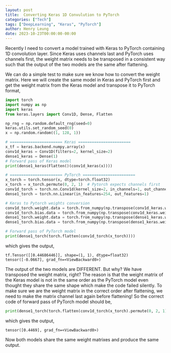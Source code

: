 ```yaml
---
layout: post
title:  Converting Keras 1D Convulution to PyTorch
categories: ["Tech"]
tags: ["DeepLearning", "Keras", "PyTorch"]
author: Henry Leung
date: 2023-10-23T00:00:00-00:00
---
```


Recently I need to convert a model trained with Keras to PyTorch containing 1D convolution layer. 
Since Keras uses channels last and PyTorch uses channels first, the weight matrix needs to be 
transposed in a consistent way such that the output of the two models are the same after flattening.

We can do a simple test to make sure we know how to convert the weight matrix. Here we will create the 
same model in Keras and PyTorch first and get the weight matrix from the Keras model and transpose it to PyTorch format,

```python
import torch
import numpy as np
import keras
from keras.layers import Conv1D, Dense, Flatten

np_rng = np.random.default_rng(seed=0)
keras.utils.set_random_seed(0)
x = np.random.random((1, 128, 1))

# ======================= Keras =======================
x_tf = keras.backend.numpy.array(x)
conv1d_keras = Conv1D(filters=2, kernel_size=2)
dense1_keras = Dense(1)
# Forward pass of Keras model
print(dense1_keras(Flatten()(conv1d_keras(x))))

# ======================= PyTorch =======================
x_torch = torch.tensor(x, dtype=torch.float32)
x_torch = x_torch.permute(0, 2, 1)  # Pytorch expects channels first
conv1d_torch = torch.nn.Conv1d(kernel_size=2, in_channels=1, out_channels=2)
dense1_torch = torch.nn.Linear(in_features=254, out_features=1)

# Keras to Pytorch weights conversion
conv1d_torch.weight.data = torch.from_numpy(np.transpose(conv1d_keras.weights[0]))
conv1d_torch.bias.data = torch.from_numpy(np.transpose(conv1d_keras.weights[1]))
dense1_torch.weight.data = torch.from_numpy(np.transpose(dense1_keras.weights[0]))
dense1_torch.bias.data = torch.from_numpy(np.transpose(dense1_keras.weights[1]))

# Forward pass of PyTorch model
print(dense1_torch(torch.flatten(conv1d_torch(x_torch))))
```

which gives the output,

``tf.Tensor([[0.44686446]], shape=(1, 1), dtype=float32)``\
``tensor([-0.0667], grad_fn=<ViewBackward0>)``

The output of the two models are DIFFERENT. But why? 
We have transposed the weight matrix, right? The reason is that the weight matrix of the Keras model 
is not in the same order as the PyTorch model even thought they share the same shape which make the 
code failed silently. To make sure we are the weight matrix in the correct order after flattening, 
we need to make the matrix channel last again before flattening! So the correct code of forward pass of PyTorch model should be,

```python
print(dense1_torch(torch.flatten(conv1d_torch(x_torch).permute(0, 2, 1))))
```

which gives the output,

``tensor([0.4469], grad_fn=<ViewBackward0>)``

Now both models share the same weight matrixes and produce the same output.